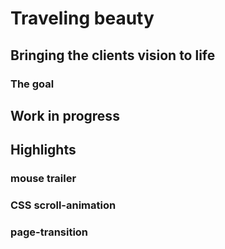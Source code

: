 # Traveling beauty
## Bringing the clients vision to life
### The goal

## Work in progress


## Highlights

### mouse trailer

### CSS scroll-animation

### page-transition

